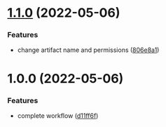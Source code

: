 # [1.1.0](https://github.com/amarfoglia/SC-report-test/compare/v1.0.0...v1.1.0) (2022-05-06)


### Features

* change artifact name and permissions ([806e8a1](https://github.com/amarfoglia/SC-report-test/commit/806e8a16bb2720ecf433819123898ba3d3ad5309))

# 1.0.0 (2022-05-06)


### Features

* complete workflow ([d11ff6f](https://github.com/amarfoglia/SC-report-test/commit/d11ff6f49fc69f54e1d0a2ed113bd4d5bb6b6a86))
